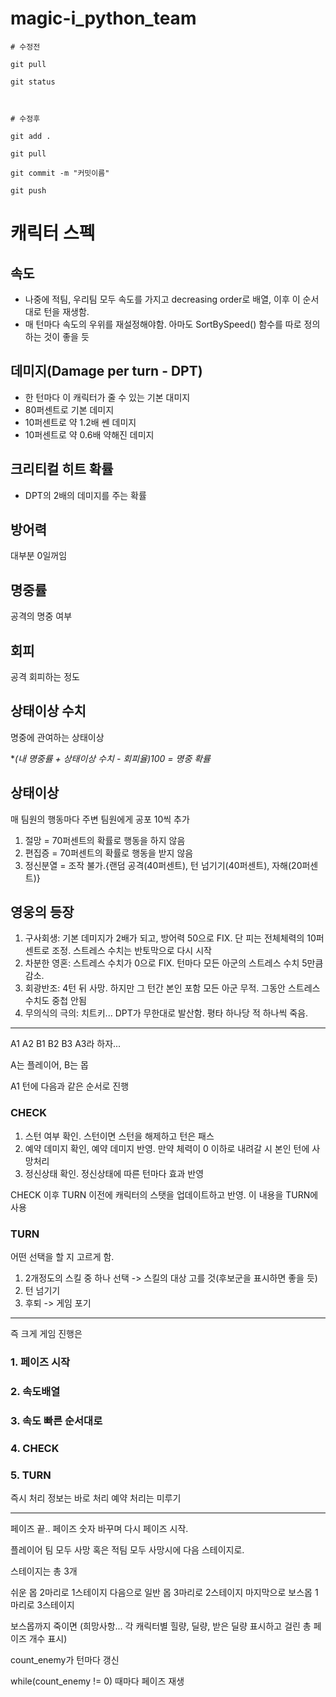 # magic-i_python_team

    # 수정전
    
    git pull

    git status



    # 수정후

    git add .

    git pull
    
    git commit -m "커밋이름"

    git push




캐릭터 스펙
====

속도 
-----
* 나중에 적팀, 우리팀 모두 속도를 가지고 decreasing order로 배열, 이후 이 순서대로 턴을 재생함.
* 매 턴마다 속도의 우위를 재설정해야함.
   아마도 SortBySpeed() 함수를 따로 정의 하는 것이 좋을 듯

데미지(Damage per turn - DPT)
------
* 한 턴마다 이 캐릭터가 줄 수 있는 기본 대미지
* 80퍼센트로 기본 데미지
* 10퍼센트로 약 1.2배 쎈 데미지
* 10퍼센트로 약 0.6배 약해진 데미지 <br>

크리티컬 히트 확률
-----
* DPT의 2배의 데미지를 주는 확률

방어력
-----
대부분 0일꺼임

명중률
------
공격의 명중 여부

회피
------
공격 회피하는 정도

상태이상 수치
------
명중에 관여하는 상태이상

**(내 명중률 + 상태이상 수치 - 회피율)*100 = 명중 확률**



상태이상
----
 매 팀원의 행동마다 주변 팀원에게 공포 10씩 추가

1. 절망 = 70퍼센트의 확률로 행동을 하지 않음
2. 편집증 = 70퍼센트의 확률로 행동을 받지 않음
3. 정신분열 = 조작 불가.{랜덤 공격(40퍼센트), 턴 넘기기(40퍼센트), 자해(20퍼센트)}

영웅의 등장
-------
1. 구사회생: 기본 데미지가 2배가 되고, 방어력 50으로 FIX. 단 피는 전체체력의 10퍼센트로 조정. 스트레스 수치는 반토막으로 다시 시작
2. 차분한 영혼: 스트레스 수치가 0으로 FIX. 턴마다 모든 아군의 스트레스 수치 5만큼 감소.
3. 회광반조: 4턴 뒤 사망. 하지만 그 턴간 본인 포함 모든 아군 무적. 그동안 스트레스 수치도 중첩 안됨
4. 무의식의 극의: 치트키... DPT가 무한대로 발산함. 평타 하나당 적 하나씩 죽음.

------

A1 A2 B1 B2 B3 A3라 하자...

A는 플레이어, B는 몹

A1 턴에 다음과 같은 순서로 진행

### CHECK
1. 스턴 여부 확인. 스턴이면 스턴을 해제하고 턴은 패스
2. 예약 데미지 확인, 예약 데미지 반영. 만약 체력이 0 이하로 내려갈 시 본인 턴에 사망처리
3. 정신상태 확인. 정신상태에 따른 턴마다 효과 반영

CHECK 이후 TURN 이전에 캐릭터의 스탯을 업데이트하고 반영. 이 내용을 TURN에 사용

### TURN
어떤 선택을 할 지 고르게 함.
1. 2개정도의 스킬 중 하나 선택 -> 스킬의 대상 고를 것(후보군을 표시하면 좋을 듯)
2. 턴 넘기기
3. 후퇴 -> 게임 포기

-------

즉 크게 게임 진행은

### 1. 페이즈 시작
### 2. 속도배열
### 3. 속도 빠른 순서대로
### 4. CHECK
### 5. TURN

즉시 처리 정보는 바로 처리
예약 처리는 미루기

-------

페이즈 끝.. 페이즈 숫자 바꾸며 다시 페이즈 시작.

플레이어 팀 모두 사망 혹은 적팀 모두 사망시에 다음 스테이지로.

스테이지는 총 3개

쉬운 몹 2마리로 1스테이지
다음으로 일반 몹 3마리로 2스테이지
마지막으로 보스몹 1마리로 3스테이지

보스몹까지 죽이면
(희망사항... 각 캐릭터별 힐량, 딜량, 받은 딜량 표시하고 걸린 총 페이즈 개수 표시)


count_enemy가 턴마다 갱신

while(count_enemy != 0)
때마다 페이즈 재생
